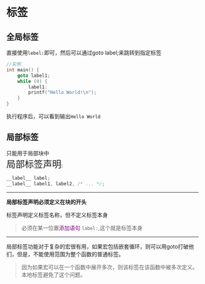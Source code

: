 # 标签
## 全局标签
直接使用`lebel:`即可，然后可以通过goto label;来跳转到指定标签  
```c
//实例
int main() {
    goto label1;
    while (0) {
        label1:
        printf("Hello World!\n");
    }
}
```
执行程序后，可以看到输出`Hello World`  

## 局部标签
只能用于局部块中  
<font size=5>局部标签声明</font>:
```c
__label__ label;
__label__ label1, label2, /* ... */;
```

---
**局部标签声明必须定义在块的开头**  

标签声明定义标签名称，但不定义标签本身  
> 必须在某一位置<font color=purple>添加语句</font> `label:`,这个就是标签本身  

---
局部标签功能对于复杂的宏很有用，如果宏包括嵌套循环，则可以用goto打破他们，但是，不能使用范围为整个函数的普通标签。  
> 因为如果宏可以在一个函数中展开多次，则该标签在该函数中被多次定义。本地标签避免了这个问题。

